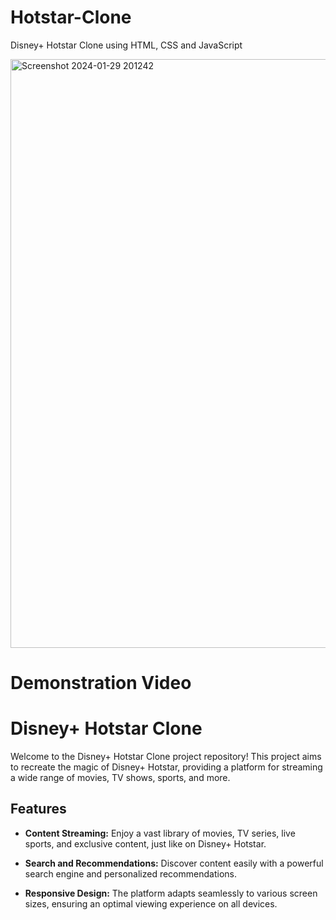 # Hotstar-Clone
Disney+ Hotstar Clone using HTML, CSS and JavaScript

<img width="942" alt="Screenshot 2024-01-29 201242" src="https://github.com/TeraiyaAdesh/Hotstar-Clone/assets/97627129/aae84e0e-c38a-407c-a1f5-3d90ef228955">


# Demonstration Video



# Disney+ Hotstar Clone

Welcome to the Disney+ Hotstar Clone project repository! This project aims to recreate the magic of Disney+ Hotstar, providing a platform for streaming a wide range of movies, TV shows, sports, and more.


## Features

- **Content Streaming:** Enjoy a vast library of movies, TV series, live sports, and exclusive content, just like on Disney+ Hotstar.

- **Search and Recommendations:** Discover content easily with a powerful search engine and personalized recommendations.

- **Responsive Design:** The platform adapts seamlessly to various screen sizes, ensuring an optimal viewing experience on all devices.

